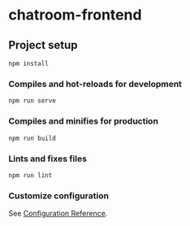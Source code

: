 # chatroom-frontend

## Project setup
```
npm install
```

### Compiles and hot-reloads for development
```
npm run serve
```

### Compiles and minifies for production
```
npm run build
```

### Lints and fixes files
```
npm run lint
```

### Customize configuration
See [Configuration Reference](https://cli.vuejs.org/config/).

<!-- 
 Funcionalidades
    Para implementar la notificación de mensajes no leídos, necesito:
    1) llevar un conteo de mensajes no leídos por usuario en Chat.vue,
    2) pasar esa información a UserList, y 
    3) mostrar un badge de notificación junto al usuario correspondiente. 
   -->